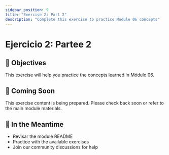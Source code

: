 ```yaml
---
sidebar_position: 9
title: "Exercise 2: Part 2"
description: "Complete this exercise to practice Module 06 concepts"
---
```


# Ejercicio 2: Partee 2

## 🎯 Objectives

This exercise will help you practice the concepts learned in Módulo 06.

## 📝 Coming Soon

This exercise content is being prepared. Please check back soon or refer to the main module materials.

## 🚀 In the Meantime

- Revisar the module README
- Practice with the available exercises
- Join our community discussions for help
